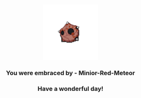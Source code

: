 <p align="center">
    <img src="https://raw.githubusercontent.com/PokeAPI/sprites/master/sprites/pokemon/774.png" width="150" height="150">
</p>
<h3 align="center">You were embraced by - <b>Minior-Red-Meteor</b></h3>
<h3 align="center">Have a wonderful day!</h3>

